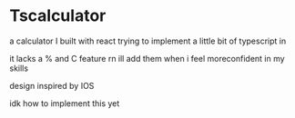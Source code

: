# Tscalculator

a calculator I built with react trying to implement a little bit of typescript in

it lacks a % and C feature rn ill add them when i feel moreconfident in my skills

design inspired by IOS

idk how to implement this yet
